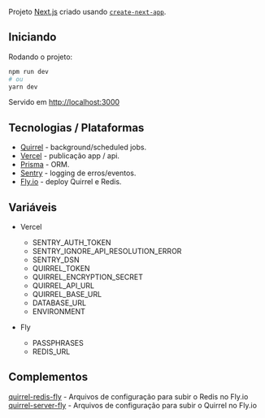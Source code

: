 Projeto [Next.js](https://nextjs.org/) criado usando [`create-next-app`](https://github.com/vercel/next.js/tree/canary/packages/create-next-app).

## Iniciando

Rodando o projeto:

```bash
npm run dev
# ou
yarn dev
```

Servido em [http://localhost:3000](http://localhost:3000)

## Tecnologias / Plataformas

- [Quirrel](https://quirrel.dev/) - background/scheduled jobs.
- [Vercel](https://vercel.com/) - publicação app / api.
- [Prisma](https://www.prisma.io/) - ORM.
- [Sentry](https://sentry.io/) - logging de erros/eventos.
- [Fly.io](https://fly.io/) - deploy Quirrel e Redis.

## Variáveis

- Vercel

  - SENTRY_AUTH_TOKEN
  - SENTRY_IGNORE_API_RESOLUTION_ERROR
  - SENTRY_DSN
  - QUIRREL_TOKEN
  - QUIRREL_ENCRYPTION_SECRET
  - QUIRREL_API_URL
  - QUIRREL_BASE_URL
  - DATABASE_URL
  - ENVIRONMENT

- Fly
  - PASSPHRASES
  - REDIS_URL

## Complementos

[quirrel-redis-fly](https://github.com/JoaoZanetti/quirrel-redis-fly) - Arquivos de configuração para subir o Redis no Fly.io
[quirrel-server-fly](https://github.com/JoaoZanetti/quirrel-server-fly) - Arquivos de configuração para subir o Quirrel no Fly.io
